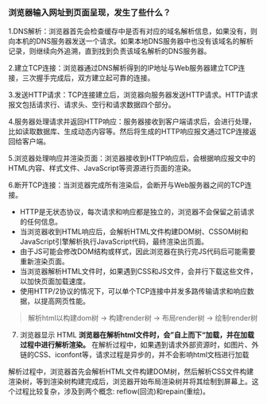 ### 浏览器输入网址到页面呈现，发生了些什么？
1.DNS解析：浏览器首先会检查缓存中是否有对应的域名解析信息，如果没有，则向本机的DNS服务器发送一个请求。如果本地DNS服务器中也没有该域名的解析记录，则继续向外追溯，直到找到负责该域名解析的DNS服务器。

2.建立TCP连接：浏览器通过DNS解析得到的IP地址与Web服务器建立TCP连接，三次握手完成后，双方建立起可靠的连接。

3.发送HTTP请求：TCP连接建立后，浏览器向服务器发送HTTP请求。HTTP请求报文包括请求行、请求头、空行和请求数据四个部分。

4.服务器处理请求并返回HTTP响应：服务器接收到客户端请求后，会进行处理，比如读取数据库、生成动态内容等。然后将生成的HTTP响应报文通过TCP连接返回给客户端。

5.浏览器处理响应并渲染页面：浏览器接收到HTTP响应后，会根据响应报文中的HTML内容、样式文件、JavaScript等资源进行页面的渲染。

6.断开TCP连接：当浏览器完成所有渲染后，会断开与Web服务器之间的TCP连接。

- HTTP是无状态协议，每次请求和响应都是独立的，浏览器不会保留之前请求的任何信息。
- 当浏览器收到HTML响应后，会解析HTML文件构建DOM树、CSSOM树和JavaScript引擎解析执行JavaScript代码，最终渲染出页面。
- 由于JS可能会修改DOM结构或样式，因此浏览器在执行完JS代码后可能需要重新渲染页面。
- 当浏览器解析HTML文件时，如果遇到CSS和JS文件，会并行下载这些文件，以加快页面加载速度。
- 使用HTTP/2协议的情况下，可以单个TCP连接中并发多路传输请求和响应数据，以提高网页性能。

> 解析html以构建dom树 -> 构建render树 -> 布局render树 -> 绘制render树

7. 浏览器显示 HTML
**浏览器在解析html文件时，会”自上而下“加载，并在加载过程中进行解析渲染。** 在解析过程中，如果遇到请求外部资源时，如图片、外链的CSS、iconfont等，请求过程是异步的，并不会影响html文档进行加载

解析过程中，浏览器首先会解析HTML文件构建DOM树，然后解析CSS文件构建渲染树，等到渲染树构建完成后，浏览器开始布局渲染树并将其绘制到屏幕上。这个过程比较复杂，涉及到两个概念: reflow(回流)和repain(重绘)。